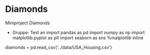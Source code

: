 # Diamonds
Miniproject Diamonds
+ Gruppe:
Test an
import pandas as pd
import numpy as np
import matplotlib.pyplot as plt
import seaborn as sns
%matplotlib inline

diamonds = pd.read_csv('../data/USA_Housing.csv')